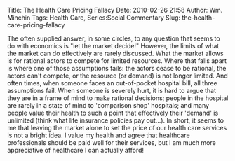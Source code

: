 Title: The Health Care Pricing Fallacy
Date: 2010-02-26 21:58
Author: Wm. Minchin
Tags: Health Care, Series:Social Commentary
Slug: the-health-care-pricing-fallacy

The often supplied answer, in some circles, to any question that seems
to do with economics is "let the market decide!" However, the limits of
what the market can do effectively are rarely discussed. What the market
allows is for rational actors to compete for limited resources. Where
that falls apart is where one of those assumptions fails: the actors
cease to be rational, the actors can't compete, or the resource (or
demand) is not longer limited. And often times, when someone faces an
out-of-pocket hospital bill, all three assumptions fail. When someone is
severely hurt, it is hard to argue that they are in a frame of mind to
make rational decisions; people in the hospital are rarely in a state of
mind to 'comparison shop' hospitals; and many people value their health
to such a point that effectively their 'demand' is unlimited (think what
life insurance policies pay out...). In short, it seems to me that
leaving the market alone to set the price of our health care services is
not a bright idea. I value my health and agree that healthcare
professionals should be paid well for their services, but I am much more
appreciative of healthcare I can actually afford!
